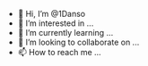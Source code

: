 - 👋 Hi, I’m @1Danso
- 👀 I’m interested in ...
- 🌱 I’m currently learning ...
- 💞️ I’m looking to collaborate on ...
- 📫 How to reach me ...

<!---
1Danso/1Danso is a ✨ special ✨ repository because its `README.md` (this file) appears on your GitHub profile.
You can click the Preview link to take a look at your changes.
--->
